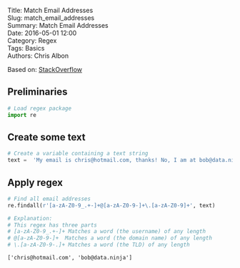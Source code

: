 Title: Match Email Addresses  
Slug: match_email_addresses  
Summary: Match Email Addresses  
Date: 2016-05-01 12:00  
Category: Regex  
Tags: Basics  
Authors: Chris Albon  

Based on: [StackOverflow](http://stackoverflow.com/questions/201323/using-a-regular-expression-to-validate-an-email-address)

## Preliminaries


```python
# Load regex package
import re
```

## Create some text


```python
# Create a variable containing a text string
text =  'My email is chris@hotmail.com, thanks! No, I am at bob@data.ninja.'
```

## Apply regex


```python
# Find all email addresses
re.findall(r'[a-zA-Z0-9_.+-]+@[a-zA-Z0-9-]+\.[a-zA-Z0-9]+', text)

# Explanation:
# This regex has three parts
# [a-zA-Z0-9_.+-]+ Matches a word (the username) of any length
# @[a-zA-Z0-9-]+  Matches a word (the domain name) of any length
# \.[a-zA-Z0-9-.]+ Matches a word (the TLD) of any length
```




    ['chris@hotmail.com', 'bob@data.ninja']


